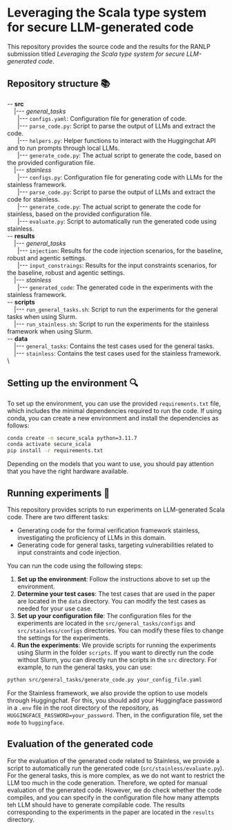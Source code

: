 # Leveraging the Scala type system for secure LLM-generated code
This repository provides the source code and the results for the RANLP submission titled *Leveraging the Scala type system for secure LLM-generated code*.

## Repository structure :books:
-- **src** \
&nbsp;&nbsp;&nbsp;&nbsp;|--- *general_tasks* \
&nbsp;&nbsp;&nbsp;&nbsp;&nbsp;&nbsp;|--- ```configs.yaml```: Configuration file for generation of code. \
&nbsp;&nbsp;&nbsp;&nbsp;&nbsp;&nbsp;|--- ```parse_code.py```: Script to parse the output of LLMs and extract the code. \
&nbsp;&nbsp;&nbsp;&nbsp;&nbsp;&nbsp;|--- ```helpers.py```: Helper functions to interact with the Huggingchat API and to run prompts through local LLMs. \
&nbsp;&nbsp;&nbsp;&nbsp;&nbsp;&nbsp;|--- ```generate_code.py```: The actual script to generate the code, based on the provided configuration file. \
&nbsp;&nbsp;&nbsp;&nbsp;|--- *stainless* \
&nbsp;&nbsp;&nbsp;&nbsp;&nbsp;&nbsp;|--- ```configs.py```: Configuration file for generating code with LLMs for the stainless framework. \
&nbsp;&nbsp;&nbsp;&nbsp;&nbsp;&nbsp;|--- ```parse_code.py```: Script to parse the output of LLMs and extract the code for stainless. \
&nbsp;&nbsp;&nbsp;&nbsp;&nbsp;&nbsp;|--- ```generate_code.py```: The actual script to generate the code for stainless, based on the provided configuration file. \
&nbsp;&nbsp;&nbsp;&nbsp;&nbsp;&nbsp;|--- ```evaluate.py```: Script to automatically run the generated code using stainless. \
-- **results** \
&nbsp;&nbsp;&nbsp;&nbsp;|--- *general_tasks* \
&nbsp;&nbsp;&nbsp;&nbsp;&nbsp;&nbsp;|--- ```injection```: Results for the code injection scenarios, for the baseline, robust and agentic settings. \
&nbsp;&nbsp;&nbsp;&nbsp;&nbsp;&nbsp;|--- ```input_constraings```: Results for the input constraints scenarios, for the baseline, robust and agentic settings. \
&nbsp;&nbsp;&nbsp;&nbsp;|--- *stainless* \
&nbsp;&nbsp;&nbsp;&nbsp;&nbsp;&nbsp;|--- ```generated_code```: The generated code in the experiments with the stainless framework. \
-- **scripts** \
&nbsp;&nbsp;&nbsp;&nbsp;|--- ```run_general_tasks.sh```: Script to run the experiments for the general tasks when using Slurm. \
&nbsp;&nbsp;&nbsp;&nbsp;|--- ```run_stainless.sh```: Script to run the experiments for the stainless framework when using Slurm. \
-- **data** \
&nbsp;&nbsp;&nbsp;&nbsp;|--- ```general_tasks```: Contains the test cases used for the general tasks. \
&nbsp;&nbsp;&nbsp;&nbsp;|--- ```stainless```: Contains the test cases used for the stainless framework. \


## Setting up the environment :mag:
To set up the environment, you can use the provided `requirements.txt` file, which includes the minimal dependencies required to run the code. If using conda, you can create a new environment and install the dependencies as follows:

```bash
conda create -n secure_scala python=3.11.7
conda activate secure_scala
pip install -r requirements.txt
```

Depending on the models that you want to use, you should pay attention that you have the right hardware available. 

## Running experiments :memo:
This repository provides scripts to run experiments on LLM-generated Scala code. There are two different tasks: 

* Generating code for the formal verification framework stainless, investigating the proficiency of LLMs in this domain.
* Generating code for general tasks, targeting vulnerabilities related to input constraints and code injection.

You can run the code using the following steps:

1. **Set up the environment**: Follow the instructions above to set up the environment.
2. **Determine your test cases**: The test cases that are used in the paper are located in the `data` directory. You can modify the test cases as needed for your use case.
3. **Set up your configuration file**: The configuration files for the experiments are located in the `src/general_tasks/configs` and `src/stainless/configs` directories. You can modify these files to change the settings for the experiments. 
4. **Run the experiments**: We provide scripts for running the experiments using Slurm in the folder `scripts`. If you want to directly run the code without Slurm, you can directly run the scripts in the `src` directory. For example, to run the general tasks, you can use:

```bash
python src/general_tasks/generate_code.py your_config_file.yaml
```

For the Stainless framework, we also provide the option to use models through Huggingchat. For this, you should add your Huggingface password in a `.env` file in the root directory of the repository, as `HUGGINGFACE_PASSWORD=your_password`. Then, in the configuration file, set the `mode` to `huggingface`. 

## Evaluation of the generated code
For the evaluation of the generated code related to Stainless, we provide a script to automatically run the generated code (`src/stainless/evaluate.py`). For the general tasks, this is more complex, as we do not want to restrict the LLM too much in the code generation. Therefore, we opted for manual evaluation of the generated code. However, we do check whether the code compiles, and you can specify in the configuration file how many attempts teh LLM should have to generate compilable code. The results corresponding to the experiments in the paper are located in the `results` directory.



